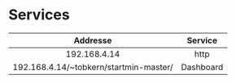 Services
=======

| Addresse | Service |
| :--------: | :--------: |
| 192.168.4.14   | http    |
| 192.168.4.14/~tobkern/startmin-master/   | Dashboard    |